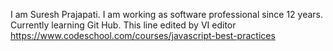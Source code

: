 I am Suresh Prajapati.
I am working as software professional since 12 years.
Currently learning Git Hub.
This line edited by VI editor
https://www.codeschool.com/courses/javascript-best-practices
